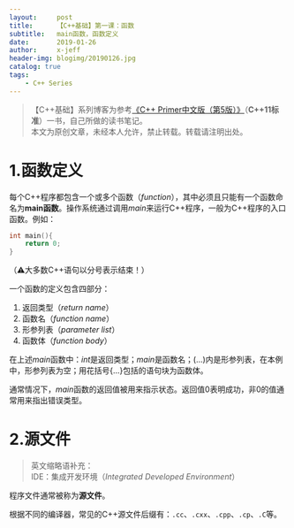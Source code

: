 ```yaml
---
layout:     post
title:      【C++基础】第一课：函数
subtitle:   main函数，函数定义
date:       2019-01-26
author:     x-jeff
header-img: blogimg/20190126.jpg
catalog: true
tags:
    - C++ Series
---
```

>【C++基础】系列博客为参考[《C++ Primer中文版（第5版）》](https://www.phei.com.cn/module/goods/wssd_content.jsp?bookid=37655)（**C++11标准**）一书，自己所做的读书笔记。  
>本文为原创文章，未经本人允许，禁止转载。转载请注明出处。

# 1.函数定义
每个C++程序都包含一个或多个函数（*function*），其中必须且只能有一个函数命名为**main函数**。操作系统通过调用*main*来运行C++程序，一般为C++程序的入口函数。例如：

```c++
int main(){
	return 0;
}
```
（⚠️大多数C++语句以分号表示结束！）

一个函数的定义包含四部分：

1. 返回类型（*return name*）
2. 函数名（*function name*）
3. 形参列表（*parameter list*）
4. 函数体（*function body*）

在上述*main*函数中：*int*是返回类型；*main*是函数名；(...)内是形参列表，在本例中，形参列表为空；用花括号{...}包括的语句块为函数体。

通常情况下，*main*函数的返回值被用来指示状态。返回值0表明成功，非0的值通常用来指出错误类型。

# 2.源文件

>英文缩略语补充：  
>IDE：集成开发环境（*Integrated Developed Environment*）

程序文件通常被称为**源文件**。

根据不同的编译器，常见的C++源文件后缀有：`.cc`、`.cxx`、`.cpp`、`.cp`、`.C`等。